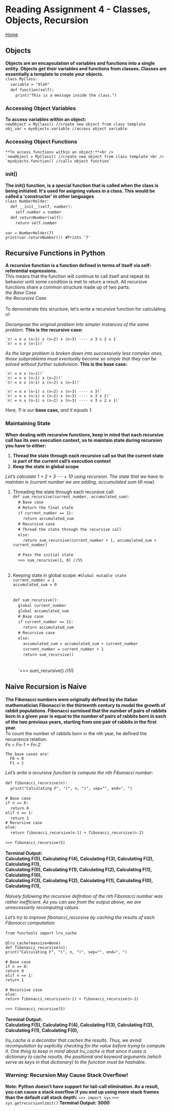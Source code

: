 # **Reading Assignment 4 - Classes, Objects, Recursion**
[Home](https://micgreene.github.io/reading-notes/)
 ## Objects
   **Objects are an encapsulation of variables and functions into a single entity. Objects get their variables and functions from classes. Classes are essentially a template to create your objects.**<br />
   `class MyClass:`<br />
    &nbsp;&nbsp;&nbsp;&nbsp;`variable = "blah"`<br />
    &nbsp;&nbsp;&nbsp;&nbsp;`def function(self):`<br />
    &nbsp;&nbsp;&nbsp;&nbsp;&nbsp;&nbsp;&nbsp;&nbsp;`print("This is a message inside the class.")`
  
   ### Accessing Object Variables <br />
   **To access variables within an object:**<br />
   `newObject = MyClass() //create new object from class template`<br />
   `obj_var = myobjectx.variable //access object variable`
    
   ### Accessing Object Functions <br />
    **To access functions within an object:**<br />
    `newObject = MyClass() //create new object from class template`<br />
    `myobjectx.function() //calls object function`
    
   ### init()
   **The __init__() function, is a special function that is called when the class is being initiated. It's used for asigning values in a class. This would be called a 'constructor' in other languages**<br />
    `class NumberHolder:`<br />
     &nbsp;&nbsp;&nbsp;&nbsp;`def __init__(self, number):`<br />
     &nbsp;&nbsp;&nbsp;&nbsp;&nbsp;&nbsp;&nbsp;&nbsp;`self.number = number`<br />
     &nbsp;&nbsp;&nbsp;&nbsp;`def returnNumber(self):`<br />
     &nbsp;&nbsp;&nbsp;&nbsp;&nbsp;&nbsp;&nbsp;&nbsp;`return self.number`<br /><br />
    `var = NumberHolder(7)`<br />
    `print(var.returnNumber()) #Prints '7'`
    
  
  ## Recursive Functions in Python
  **A recursive function is a function defined in terms of itself via self-referential expressions.**<br />
    This means that the function will continue to call itself and repeat its behavior until some condition is met to return a result. All recursive functions share a common structure made up of two parts:<br /> 
      *the Base Case*<br />
      *the Recursive Case*<br /><br />
    To demonstrate this structure, let’s write a recursive function for calculating n!:    
  
  *Decompose the original problem into simpler instances of the same problem.* **This is the recursive case:**<br />
    
    `n! = n x (n−1) x (n−2) x (n−3) ⋅⋅⋅⋅ x 3 x 2 x 1`
    `n! = n x (n−1)!`
    
  *As the large problem is broken down into successively less complex ones, those subproblems must eventually become so simple that they can be solved without further subdivision.* **This is the base case:**

    `n! = n x (n−1)!`
    `n! = n x (n−1) x (n−2)!`
    `n! = n x (n−1) x (n−2) x (n−3)!`
    
    `n! = n x (n−1) x (n−2) x (n−3) ⋅⋅⋅⋅ x 3!`
    `n! = n x (n−1) x (n−2) x (n−3) ⋅⋅⋅⋅ x 3 x 2!`
    `n! = n x (n−1) x (n−2) x (n−3) ⋅⋅⋅⋅ x 3 x 2 x 1!`
    
  *Here, 1! is our* **base case,** *and it equals 1.*
    
   ### Maintaining State
   **When dealing with recursive functions, keep in mind that each recursive call has its own execution context, so to maintain state during recursion you have to either:**
   1. **Thread the state through each recursive call so that the current state is part of the current call’s execution context**
   1. **Keep the state in global scope**
   
   *Let’s calculate 1 + 2 + 3 ⋅⋅⋅⋅ + 10 using recursion. The state that we have to maintain is (current number we are adding, accumulated sum till now).*

   1. Threading the state through each recursive call:<br />
       `def sum_recursive(current_number, accumulated_sum):`<br />
         &nbsp;&nbsp;&nbsp;&nbsp;`# Base case`<br />
         &nbsp;&nbsp;&nbsp;&nbsp;`# Return the final state`<br />
         &nbsp;&nbsp;&nbsp;&nbsp;`if current_number == 11:`<br />
           &nbsp;&nbsp;&nbsp;&nbsp;&nbsp;&nbsp;&nbsp;&nbsp;`return accumulated_sum`<br />
         &nbsp;&nbsp;&nbsp;&nbsp;`# Recursive case`<br />
         &nbsp;&nbsp;&nbsp;&nbsp;`# Thread the state through the recursive call`<br />
         &nbsp;&nbsp;&nbsp;&nbsp;`else:`<br />
           &nbsp;&nbsp;&nbsp;&nbsp;&nbsp;&nbsp;&nbsp;&nbsp;`return sum_recursive(current_number + 1, accumulated_sum + current_number)`
         
         &nbsp;&nbsp;&nbsp;&nbsp;`# Pass the initial state`<br />
         &nbsp;&nbsp;&nbsp;&nbsp;`>>> sum_recursive(1, 0) //55`<br /><br />        
   2. Keeping state in global scope:
       `#Global mutable state`<br />
       `current_number = 1`<br />
       `accumulated_sum = 0`<br /><br />       
       `def sum_recursive():`<br />
       &nbsp;&nbsp;&nbsp;&nbsp;`global current_number`<br />
       &nbsp;&nbsp;&nbsp;&nbsp;`global accumulated_sum`<br />
       &nbsp;&nbsp;&nbsp;&nbsp;`# Base case`<br />
       &nbsp;&nbsp;&nbsp;&nbsp;`if current_number == 11:`<br />
       &nbsp;&nbsp;&nbsp;&nbsp;&nbsp;&nbsp;&nbsp;&nbsp;`return accumulated_sum`<br />
       &nbsp;&nbsp;&nbsp;&nbsp;`# Recursive case`<br />
       &nbsp;&nbsp;&nbsp;&nbsp;`else:`<br />
       &nbsp;&nbsp;&nbsp;&nbsp;&nbsp;&nbsp;&nbsp;&nbsp;`accumulated_sum = accumulated_sum + current_number`<br />
       &nbsp;&nbsp;&nbsp;&nbsp;&nbsp;&nbsp;&nbsp;&nbsp;`current_number = current_number + 1`<br />
       &nbsp;&nbsp;&nbsp;&nbsp;&nbsp;&nbsp;&nbsp;&nbsp;`return sum_recursive()`<br /><br />         
       &nbsp;&nbsp;&nbsp;&nbsp;`>>> sum_recursive() //55

  ## Naive Recursion is Naive
  **The Fibonacci numbers were originally deﬁned by the Italian mathematician Fibonacci in the thirteenth century to model the growth of rabbit populations. Fibonacci surmised that the number of pairs of rabbits born in a given year is equal to the number of pairs of rabbits born in each of the two previous years, starting from one pair of rabbits in the ﬁrst year.**<br />
    To count the number of rabbits born in the nth year, he deﬁned the recurrence relation:<br /> 
      *Fn = Fn-1 + Fn-2*<br />
      
    The base cases are:
      F0 = 0
      F1 = 1    
  
 *Let’s write a recursive function to compute the nth Fibonacci number:*<br /><br />
     `def fibonacci_recursive(n):`<br />
     &nbsp;&nbsp;&nbsp;&nbsp;`print("Calculating F", "(", n, ")", sep="", end=", ")`<br /><br />
     `# Base case`<br />
     `if n == 0:`<br />
     &nbsp;&nbsp;&nbsp;&nbsp;`return 0`<br />
     `elif n == 1:`<br />
     &nbsp;&nbsp;&nbsp;&nbsp;`return 1`<br />
     `# Recursive case`<br />
     `else:`<br />
     &nbsp;&nbsp;&nbsp;&nbsp;`return fibonacci_recursive(n-1) + fibonacci_recursive(n-2)`<br /><br />
     `>>> fibonacci_recursive(5)`<br />     
     **Terminal Output:**<br />
     **Calculating F(5), Calculating F(4), Calculating F(3), Calculating F(2), Calculating F(1),**<br />
     **Calculating F(0), Calculating F(1), Calculating F(2), Calculating F(1), Calculating F(0),**<br />
     **Calculating F(3), Calculating F(2), Calculating F(1), Calculating F(0), Calculating F(1),**
     
 *Naively following the recursive deﬁnition of the nth Fibonacci number was rather inefficient. As you can see from the output above, we are unnecessarily recomputing values.*   
 
 *Let’s try to improve fibonacci_recursive by caching the results of each Fibonacci computation:*<br /><br />
     `from functools import lru_cache`<br /><br />
     `@lru_cache(maxsize=None)`<br />
     `def fibonacci_recursive(n):`<br />
     `print("Calculating F", "(", n, ")", sep="", end=", ")`<br /><br />
     `# Base case`<br />
     `if n == 0:`<br />
     `return 0`<br />
     `elif n == 1:`<br />
     `return 1`<br /><br />
     `# Recursive case`<br />
     `else:`<br />
     `return fibonacci_recursive(n-1) + fibonacci_recursive(n-2)`<br /><br />
     `>>> fibonacci_recursive(5)`<br /><br />
     **Terminal Output:**<br />
     **Calculating F(5), Calculating F(4), Calculating F(3), Calculating F(2), Calculating F(1), Calculating F(0),**<br />

 *lru_cache is a decorator that caches the results. Thus, we avoid recomputation by explicitly checking for the value before trying to compute it. One thing to keep in mind about lru_cache is that since it uses a dictionary to cache results, the positional and keyword arguments (which serve as keys in that dictionary) to the function must be hashable.*
 
   ### Warning: Recursion May Cause Stack Overflow!
   **Note: Python doesn’t have support for tail-call elimination. As a result, you can cause a stack overflow if you end up using more stack frames than the default call stack depth:**
`>>> import sys`
`>>> sys.getrecursionlimit()`
**Terminal Output:**
**3000**
